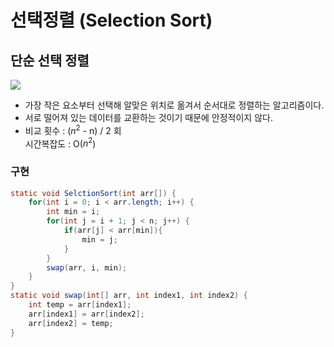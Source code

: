 # 선택정렬 (Selection Sort) 

## 단순 선택 정렬
![](https://github.com/khy07181/TIL/blob/master/Algorithm/img/Selection_Sort_1.jpg)
- 가장 작은 요소부터 선택해 알맞은 위치로 옮겨서 순서대로 정렬하는 알고리즘이다.
- 서로 떨어져 있는 데이터를 교환하는 것이기 때문에 안정적이지 않다.
- 비교 횟수 : ($n^{2}$ - n) / 2 회 <br>
시간복잡도 : O($n^{2}$)

### 구현
```java
static void SelctionSort(int arr[]) {
    for(int i = 0; i < arr.length; i++) {
        int min = i;
        for(int j = i + 1; j < n; j++) {
            if(arr[j] < arr[min]){
                min = j;
            }
        }
        swap(arr, i, min);
    }
}
static void swap(int[] arr, int index1, int index2) {
	int temp = arr[index1];
	arr[index1] = arr[index2];
	arr[index2] = temp;
}
```